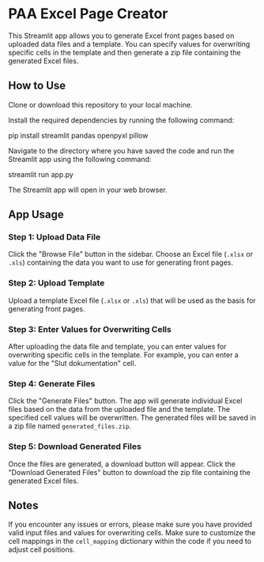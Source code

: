 # PAA Excel Page Creator

This Streamlit app allows you to generate Excel front pages based on uploaded data files and a template. You can specify values for overwriting specific cells in the template and then generate a zip file containing the generated Excel files.

## How to Use
Clone or download this repository to your local machine.

Install the required dependencies by running the following command:

pip install streamlit pandas openpyxl pillow

Navigate to the directory where you have saved the code and run the Streamlit app using the following command:

streamlit run app.py

The Streamlit app will open in your web browser.

## App Usage
### Step 1: Upload Data File
Click the "Browse File" button in the sidebar.
Choose an Excel file (`.xlsx` or `.xls`) containing the data you want to use for generating front pages.    

### Step 2: Upload Template
Upload a template Excel file (`.xlsx` or `.xls`) that will be used as the basis for generating front pages.

### Step 3: Enter Values for Overwriting Cells
After uploading the data file and template, you can enter values for overwriting specific cells in the template. For example, you can enter a value for the "Slut dokumentation" cell.

### Step 4: Generate Files
Click the "Generate Files" button.
The app will generate individual Excel files based on the data from the uploaded file and the template. The specified cell values will be overwritten.
The generated files will be saved in a zip file named `generated_files.zip`.

### Step 5: Download Generated Files
Once the files are generated, a download button will appear.
Click the "Download Generated Files" button to download the zip file containing the generated Excel files.

## Notes
If you encounter any issues or errors, please make sure you have provided valid input files and values for overwriting cells.
Make sure to customize the cell mappings in the `cell_mapping` dictionary within the code if you need to adjust cell positions.
